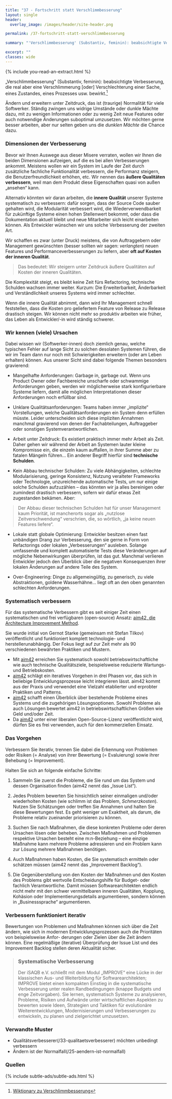 ```yaml
---
title: "37 - Fortschritt statt Verschlimmbesserung"
layout: single
header:
  overlay_image: /images/header/site-header.png

permalink: /37-fortschritt-statt-verschlimmbesserung

summary: "'Verschlimmbesserung' (Substantiv, feminin): beabsichtigte Verbesserung, die real aber eine Verschlechterung einer Sache, eines Prozesses usw. bewirkt."

excerpt: ""
classes: wide
---
```

{% include you-read-an-extract.html %}

„Verschlimmbesserung" (Substantiv, feminin): beabsichtigte Verbesserung, die real aber eine Verschlimmerung [oder] Verschlechterung einer Sache, eines Zustandes, eines Prozesses usw. bewirkt.[^wikipedia]


Ändern und erweitern unter Zeitdruck, das ist (traurige) Normalität für viele Softwerker. Ständig zwingen uns widrige Umstände oder dunkle Mächte dazu, mit zu wenigen Informationen oder zu wenig Zeit neue Features oder auch notwendige Änderungen suboptimal umzusetzen. Wir möchten gerne besser arbeiten, aber nur selten geben uns die _dunklen Mächte_ die Chance dazu.

### Dimensionen der Verbesserung
Bevor wir Ihnen Auswege aus dieser Misere verraten, wollen wir Ihnen die beiden Dimensionen aufzeigen, auf die es bei allen Verbesserungen ankommt. Meistens wollen wir ein System im Laufe der Zeit durch zusätzliche fachliche Funktionalität verbessern, die Performanz steigern, die Benutzerfreundlichkeit erhöhen, etc. Wir nennen das **äußere Qualitäten verbessern**, weil man dem Produkt diese Eigenschaften quasi von außen „ansehen“ kann.

Alternativ könnten wir daran arbeiten, die **innere Qualität** unserer Systeme systematisch zu verbessern: dafür sorgen, dass der Source Code sauber gehalten
wird, die Modularität verbessert wird, die Wiederverwendbarkeit für zukünftige
Systeme einen hohen Stellenwert bekommt, oder dass die Dokumentation aktuell bleibt
und neue Mitarbeiter sich leicht einarbeiten können. Als Entwickler wünschen wir
uns solche Verbesserung der zweiten Art.

Wir schaffen es zwar (unter Druck) meistens, die von Auftraggebern oder Management gewünschten (besser sollten wir sagen: _verlangten_) neuen Features und Performanceverbesserungen zu liefern, aber **oft auf Kosten der inneren Qualität**.

>Das bedeutet: Wir steigern unter Zeitdruck äußere Qualitäten auf Kosten der inneren Qualitäten.

Die Komplexität steigt, es bleibt keine Zeit fürs Refactoring, technische Schulden wachsen immer weiter. Kurzum: Die Erweiterbarkeit, Änderbarkeit und Verständlichkeit unseres Systems wird immer schlechter.

Wenn die innere Qualität abnimmt, dann wird Ihr Management schnell feststellen, dass die Kosten pro geliefertem Feature von Release zu Release drastisch steigen. Wir können nicht mehr so produktiv arbeiten wie früher, das Leben als Entwickler/-in wird ständig schwerer.

### Wir kennen (viele) Ursachen
Dabei wissen wir (Softwerker-innen) doch ziemlich genau, welche typischen Fehler
auf lange Sicht zu solchen desolaten Systemen führen, die wir im Team dann nur noch mit Schwierigkeiten erweitern (oder am Leben erhalten) können. Aus unserer Sicht sind dabei folgende Themen besonders gravierend:

* Mangelhafte Anforderungen: Garbage in, garbage out. Wenn uns Product Owner oder Fachbereiche unscharfe oder schwammige Anforderungen geben, werden wir möglicherweise stark konfigurierbare Systeme liefern, damit alle möglichen Interpretationen dieser Anforderungen noch erfüllbar sind.

* Unklare Qualitätsanforderungen: Teams haben immer „implizite“ Vorstellungen, welche Qualitätsanforderungen ein System denn erfüllen müsste. Leider unterscheiden sich diese impliziten Annahmen manchmal gravierend von denen der Fachabteilungen, Auftraggeber oder sonstigen Systemverantwortlichen.

* Arbeit unter Zeitdruck: Es existiert praktisch immer mehr Arbeit als Zeit. Daher gehen wir während der Arbeit an Systemen lauter kleine Kompromisse ein, die einzeln kaum auffallen, in ihrer Summe aber zu fatalen Mängeln führen... Ein anderer Begriff
hierfür sind **technische Schulden**.

* Kein Abbau technischer Schulden: Zu viele Abhängigkeiten, schlechte Modularisierung, geringe Konsistenz, Nutzung veralteter Frameworks oder Technologie, unzureichende automatische Tests, um nur einige solche Schulden aufzuzählen – das könnten wir ja alles bereinigen oder zumindest drastisch verbessern, sofern wir dafür etwas Zeit zugestanden bekämen. Aber:
>Der Abbau dieser technischen Schulden hat für unser Management kaum Priorität, ist mancherorts sogar als „nutzlose Zeitverschwendung“ verschrien, die,
so wörtlich, „ja keine neuen Features liefere“.


* Lokale statt globale Optimierung: Entwickler besitzen einen fast unbändigen Drang zur Verbesserung, den sie gerne in Form von Refactorings oder lokalen „Verbesserungen“ ausleben. Solange umfassende und komplett automatisierte Tests
diese Veränderungen auf mögliche Nebenwirkungen überprüfen, ist das gut. Manchmal verlieren Entwickler jedoch den Überblick über die negativen Konsequenzen ihrer lokalen Änderungen auf andere Teile des System.

* Over-Engineering: Dinge zu allgemeingültig, zu generisch, zu viele Abstraktionen,
goldene Wasserhähne... liegt oft an den oben genannten schlechten Anforderungen.


### Systematisch verbessern
Für das systematische Verbessern gibt es seit einiger Zeit einen systematischen
und frei verfügbaren (open-source) Ansatz:
[aim42, die Architecture Improvement Method](https://aim42.org).

Sie wurde initial von Gernot Starke (gemeinsam mit Stefan Tilkov) veröffentlicht und funktioniert komplett technologie- und herstellerunabhängig. Der Fokus liegt auf zur Zeit mehr als 90 verschiedenen bewährten Praktiken und Mustern.

* Mit [aim42](https://aim42.org) erreichen Sie systematisch sowohl betriebswirtschaftliche wie auch technische Qualitätsziele, beispielsweise reduzierte Wartungs- und Betriebskosten.
* [aim42](https://aim42.org) schlägt ein iteratives Vorgehen in drei Phasen vor, das sich in beliebige Entwicklungsprozesse leicht integrieren lässt.
aim42 kommt aus der Praxis und verwendet eine Vielzahl etablierter und erprobter Praktiken und Patterns.
* [aim42](https://aim42.org) schafft einen Überblick über bestehende Probleme eines Systems und die zugehörigen Lösungsoptionen. Sowohl Probleme als auch Lösungen bewertet aim42 in betriebswirtschaftlichen Größen wie Geld und/oder Zeit.
* Da [aim42](https://aim42.org) unter einer liberalen Open-Source-Lizenz veröffentlicht wird, dürfen Sie es frei verwenden, auch für den kommerziellen Einsatz.

### Das Vorgehen
Verbessern Sie iterativ, trennen Sie dabei die Erkennung von Problemen oder Risiken (= Analyse) von ihrer Bewertung (= Evaluierung) sowie ihrer Behebung (= Improvement).

Halten Sie sich an folgende einfache Schritte:
1. Sammeln Sie zuerst die Probleme, die Sie rund um das System und dessen Organisation finden (aim42 nennt das „Issue List“).

2. Jedes Problem bewerten Sie hinsichtlich seiner einmaligen und/oder wiederholten Kosten (wie schlimm ist das Problem, _Schmerzkosten_).
Nutzen Sie Schätzungen oder treffen Sie Annahmen und halten Sie diese
Bewertungen fest. Es geht weniger um Exaktheit, als darum, die Probleme relativ
zueinander priorisieren zu können.

3. Suchen Sie nach Maßnahmen, die diese konkreten Probleme oder deren Ursachen
lösen oder beheben. Zwischen Maßnahmen und Problemen respektive Ursachen besteht eine m:n-Beziehung – eine einzige Maßnahme kann mehrere Probleme adressieren und ein Problem kann zur Lösung mehrere Maßnahmen benötigen.

4. Auch Maßnahmen haben Kosten, die Sie systematisch ermitteln oder schätzen müssen (aim42 nennt das „Improvement Backlog“).

5. Die Gegenüberstellung von den Kosten der Maßnahmen und den Kosten des Problems gibt wertvolle Entscheidungshilfe für Budget- oder fachlich Verantwortliche. Damit müssen Softwarearchitekten endlich nicht mehr mit den schwer vermittelbaren inneren Qualitäten, Kopplung, Kohäsion oder Implementierungsdetails argumentieren, sondern können in „Businesssprache“ argumentieren.

### Verbessern funktioniert iterativ
Bewertungen von Problemen und Maßnahmen können sich über die Zeit ändern, wie sich in modernen Entwicklungsprozessen auch die Prioritäten von beispielsweise Anfor- derungen oder Zielen über die Zeit ändern können. Eine regelmäßige (iterative) Überprüfung der Issue List und des Improvement Backlog stellen deren Aktualität sicher.

>### Systematische Verbesserung
>Der iSAQB e.V. schließt mit dem Modul „IMPROVE“ eine Lücke in der
klassischen Aus- und Weiterbildung für Softwarearchitekten; IMPROVE bietet einen kompakten Einstieg in die systematische Verbesserung unter realen Randbedingungen (knappe Budgets und enge Zeitvorgaben). Sie lernen, systematisch Systeme zu analysieren, Probleme, Risiken und Aufwände unter wirtschaftlichen Aspekten zu bewerten sowie Ideen, Strategien und Taktiken für evolutionäre Weiterentwicklungen, Modernisierungen und Verbesserungen zu entwickeln, zu planen und zielgerichtet umzusetzen.



### Verwandte Muster

* Qualitätsverbesserer(/33-qualitaetsverbesserer) möchten unbedingt verbessern 
* Ändern ist der Normalfall(/25-aendern-ist-normalfall)

### Quellen
[^wikipedia]:  [Wiktionary zu Verschlimmbesserung](https://de.wiktionary.org/wiki/Verschlimmbesserung)

{% include subtle-ads/subtle-ads.html %}
